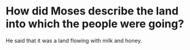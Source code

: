 # How did Moses describe the land into which the people were going?

He said that it was a land flowing with milk and honey.

